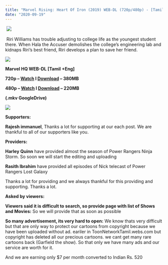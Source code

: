 ```yaml
---
title: "Marvel Rising: Heart Of Iron (2019) WEB-DL (720p/480p) - [Tamil + Eng] - x264 - (380MB/220MB)"
date: "2020-09-19"
---
```


 [![](https://1.bp.blogspot.com/-EUnYQxT28mc/X2WVjBNUiFI/AAAAAAAABJA/9iluDLS4q784cO7vse2teNXgANAkcEPfQCLcBGAsYHQ/s16000/scale.jpg)](https://1.bp.blogspot.com/-EUnYQxT28mc/X2WVjBNUiFI/AAAAAAAABJA/9iluDLS4q784cO7vse2teNXgANAkcEPfQCLcBGAsYHQ/s1200/scale.jpg)

 Riri Williams has trouble adjusting to college life as the youngest student there. When Hala the Accuser demolishes the college’s engineering lab and kidnaps Riri’s best friend, Riri develops a plan to save her friend.

[![](https://1.bp.blogspot.com/-fai1ZuUwnbA/XIjy2aT4irI/AAAAAAAAANw/WFW0YRK47_8GLAt3pPBSzBk0GJA6Mk5fgCPcBGAYYCw/s1600/torrborder.gif)](https://1.bp.blogspot.com/-fai1ZuUwnbA/XIjy2aT4irI/AAAAAAAAANw/WFW0YRK47_8GLAt3pPBSzBk0GJA6Mk5fgCPcBGAYYCw/s1600/torrborder.gif)

**Marvel HQ WEB-DL \[Tamil +Eng\]**

**720p – [Watch](https://drive.google.com/file/d/1oM_8ICixB2Ua9GYhUjXgifyh1W8qPbq0/view?usp=sharing) I [Download](https://drive.google.com/uc?id=1oM_8ICixB2Ua9GYhUjXgifyh1W8qPbq0&export=download) – 380MB**

**480p – [Watch](https://drive.google.com/file/d/1jK8q1n5TBFfEr38HV-dhibTCSmmxQ-kn/view?usp=sharing) I [Download](https://drive.google.com/u/0/uc?id=1jK8q1n5TBFfEr38HV-dhibTCSmmxQ-kn&export=download) – 220MB**

**(.mkv GoogleDrive)**

[![](https://1.bp.blogspot.com/-fai1ZuUwnbA/XIjy2aT4irI/AAAAAAAAANw/WFW0YRK47_8GLAt3pPBSzBk0GJA6Mk5fgCPcBGAYYCw/s1600/torrborder.gif)](https://1.bp.blogspot.com/-fai1ZuUwnbA/XIjy2aT4irI/AAAAAAAAANw/WFW0YRK47_8GLAt3pPBSzBk0GJA6Mk5fgCPcBGAYYCw/s1600/torrborder.gif)

**Supporters:**

**Rajesh immanuel**, Thanks a lot for supporting at our each post. We are thankful to all of our supporters like you.

**Providers:** 

**Harley Quinn** have provided almost the season of Power Rangers Ninja Storm. So soon we will start the editing and uploading

**Rasith Ibrahim** have provided all episodes of Nick telecast of Power Rangers Lost Galaxy

Thanks a lot for providing and we always thankful for this providing and supporting. Thanks a lot.    

**Asked by viewers:**

**Viewers said it is difficult to search, so provide page with list of Shows and Movies:** So we will provide that as soon as possible

**So many advertisement, its very hard to open:** We know thats very difficult but that are only way to protect our cartoons from copyright because we have been uploaded without ad. eariler in ToonNetworkTamil.webs.com but copyright has deleted all our precious cartoons. we cant get many rare cartoons back (Garfield the show). So that only we have many ads and our service are worth for it. 

And we are earning only $7 per month converted to Indian Rs. 520
